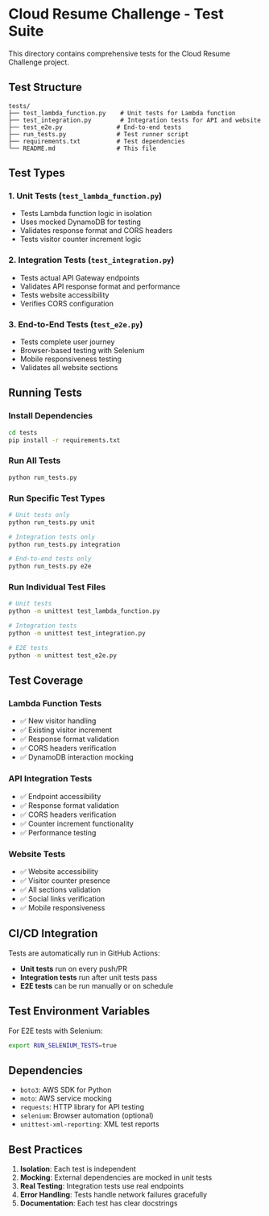 # Cloud Resume Challenge - Test Suite

This directory contains comprehensive tests for the Cloud Resume Challenge project.

## Test Structure

```
tests/
├── test_lambda_function.py    # Unit tests for Lambda function
├── test_integration.py        # Integration tests for API and website
├── test_e2e.py               # End-to-end tests
├── run_tests.py              # Test runner script
├── requirements.txt          # Test dependencies
└── README.md                 # This file
```

## Test Types

### 1. Unit Tests (`test_lambda_function.py`)
- Tests Lambda function logic in isolation
- Uses mocked DynamoDB for testing
- Validates response format and CORS headers
- Tests visitor counter increment logic

### 2. Integration Tests (`test_integration.py`)
- Tests actual API Gateway endpoints
- Validates API response format and performance
- Tests website accessibility
- Verifies CORS configuration

### 3. End-to-End Tests (`test_e2e.py`)
- Tests complete user journey
- Browser-based testing with Selenium
- Mobile responsiveness testing
- Validates all website sections

## Running Tests

### Install Dependencies
```bash
cd tests
pip install -r requirements.txt
```

### Run All Tests
```bash
python run_tests.py
```

### Run Specific Test Types
```bash
# Unit tests only
python run_tests.py unit

# Integration tests only
python run_tests.py integration

# End-to-end tests only
python run_tests.py e2e
```

### Run Individual Test Files
```bash
# Unit tests
python -m unittest test_lambda_function.py

# Integration tests
python -m unittest test_integration.py

# E2E tests
python -m unittest test_e2e.py
```

## Test Coverage

### Lambda Function Tests
- ✅ New visitor handling
- ✅ Existing visitor increment
- ✅ Response format validation
- ✅ CORS headers verification
- ✅ DynamoDB interaction mocking

### API Integration Tests
- ✅ Endpoint accessibility
- ✅ Response format validation
- ✅ CORS headers verification
- ✅ Counter increment functionality
- ✅ Performance testing

### Website Tests
- ✅ Website accessibility
- ✅ Visitor counter presence
- ✅ All sections validation
- ✅ Social links verification
- ✅ Mobile responsiveness

## CI/CD Integration

Tests are automatically run in GitHub Actions:
- **Unit tests** run on every push/PR
- **Integration tests** run after unit tests pass
- **E2E tests** can be run manually or on schedule

## Test Environment Variables

For E2E tests with Selenium:
```bash
export RUN_SELENIUM_TESTS=true
```

## Dependencies

- `boto3`: AWS SDK for Python
- `moto`: AWS service mocking
- `requests`: HTTP library for API testing
- `selenium`: Browser automation (optional)
- `unittest-xml-reporting`: XML test reports

## Best Practices

1. **Isolation**: Each test is independent
2. **Mocking**: External dependencies are mocked in unit tests
3. **Real Testing**: Integration tests use real endpoints
4. **Error Handling**: Tests handle network failures gracefully
5. **Documentation**: Each test has clear docstrings